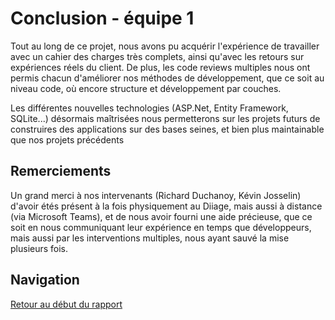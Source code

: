 ﻿# Conclusion - équipe 1
 
Tout au long de ce projet, nous avons pu acquérir l'expérience de 
travailler avec un cahier des charges très complets, ainsi qu'avec
les retours sur expériences réels du client. De plus, les code reviews
multiples nous ont permis chacun d'améliorer nos méthodes de développement,
que ce soit au niveau code, où encore structure et développement par couches.

Les différentes nouvelles technologies (ASP.Net, Entity Framework, SQLite...)
désormais maîtrisées nous permetterons sur les projets futurs de construires
des applications sur des bases seines, et bien plus maintainable que nos
projets précédents

## Remerciements

Un grand merci à nos intervenants (Richard Duchanoy, Kévin Josselin) d'avoir
étés présent à la fois physiquement au Diiage, mais aussi à distance
(via Microsoft Teams), et de nous avoir fourni une aide précieuse, que ce 
soit en nous communiquant leur expérience en temps que développeurs, mais
aussi par les interventions multiples, nous ayant sauvé la mise plusieurs fois.

## Navigation

[Retour au début du rapport](Rapport-equipe-1.md)
